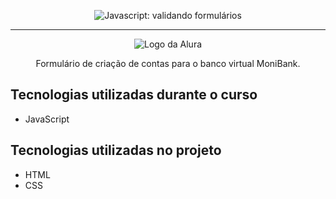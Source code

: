 <p align="center"> <img src="  " alt="Javascript: validando formulários"> </p>

<hr>

<p align="center"> <img src="" alt="Logo da Alura"> </p>
<p align="center">Formulário de criação de contas para o banco virtual MoniBank.</p>

## Tecnologias utilizadas durante o curso
* JavaScript

## Tecnologias utilizadas no projeto
* HTML
* CSS
